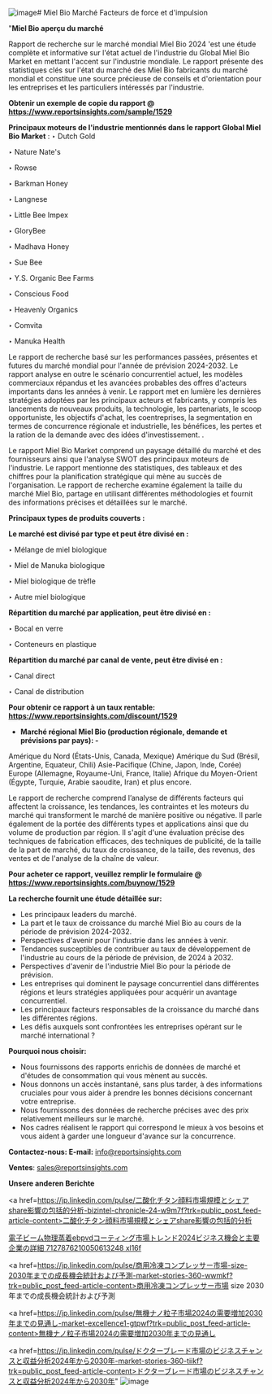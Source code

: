 ![image](https://github.com/daminid12/RImarketreport/assets/158430485/dbaa530d-167f-4c87-ab30-17d3dd13a769)# Miel Bio Marché Facteurs de force et d'impulsion

"<strong>Miel Bio aperçu du marché</strong>

Rapport de recherche sur le marché mondial Miel Bio 2024 'est une étude complète et informative sur l'état actuel de l'industrie du Global Miel Bio Market en mettant l'accent sur l'industrie mondiale. Le rapport présente des statistiques clés sur l'état du marché des Miel Bio fabricants du marché mondial et constitue une source précieuse de conseils et d'orientation pour les entreprises et les particuliers intéressés par l'industrie.

<strong>Obtenir un exemple de copie du rapport @ <a href=https://www.reportsinsights.com/sample/1529>https://www.reportsinsights.com/sample/1529</a></strong>

<strong>Principaux moteurs de l'industrie mentionnés dans le rapport Global Miel Bio Market</strong> :
‣ Dutch Gold

‣ Nature Nate's

‣ Rowse

‣ Barkman Honey

‣ Langnese

‣ Little Bee Impex

‣ GloryBee

‣ Madhava Honey

‣ Sue Bee

‣ Y.S. Organic Bee Farms

‣ Conscious Food

‣ Heavenly Organics

‣ Comvita

‣ Manuka Health

Le rapport de recherche basé sur les performances passées, présentes et futures du marché mondial pour l'année de prévision 2024-2032. Le rapport analyse en outre le scénario concurrentiel actuel, les modèles commerciaux répandus et les avancées probables des offres d'acteurs importants dans les années à venir. Le rapport met en lumière les dernières stratégies adoptées par les principaux acteurs et fabricants, y compris les lancements de nouveaux produits, la technologie, les partenariats, le scoop opportuniste, les objectifs d'achat, les coentreprises, la segmentation en termes de concurrence régionale et industrielle, les bénéfices, les pertes et la ration de la demande avec des idées d'investissement. .

Le rapport Miel Bio Market comprend un paysage détaillé du marché et des fournisseurs ainsi que l'analyse SWOT des principaux moteurs de l'industrie. Le rapport mentionne des statistiques, des tableaux et des chiffres pour la planification stratégique qui mène au succès de l'organisation. Le rapport de recherche examine également la taille du marché Miel Bio, partage en utilisant différentes méthodologies et fournit des informations précises et détaillées sur le marché.

<strong>Principaux types de produits couverts :</strong>

<strong>Le marché est divisé par type et peut être divisé en :</strong>

‣ Mélange de miel biologique

‣ Miel de Manuka biologique

‣ Miel biologique de trèfle

‣ Autre miel biologique

<strong>Répartition du marché par application, peut être divisé en :</strong>

‣ Bocal en verre

‣ Conteneurs en plastique

<strong>Répartition du marché par canal de vente, peut être divisé en :</strong>

‣ Canal direct

‣ Canal de distribution

<strong>Pour obtenir ce rapport à un taux rentable: <a href=https://www.reportsinsights.com/discount/1529>https://www.reportsinsights.com/discount/1529</a></strong>
<ul>
  <li><strong>Marché régional Miel Bio (production régionale, demande et prévisions par pays): -</strong></li>
</ul>
Amérique du Nord (États-Unis, Canada, Mexique)
Amérique du Sud (Brésil, Argentine, Equateur, Chili)
Asie-Pacifique (Chine, Japon, Inde, Corée)
Europe (Allemagne, Royaume-Uni, France, Italie)
Afrique du Moyen-Orient (Égypte, Turquie, Arabie saoudite, Iran) et plus encore.

Le rapport de recherche comprend l’analyse de différents facteurs qui affectent la croissance, les tendances, les contraintes et les moteurs du marché qui transforment le marché de manière positive ou négative. Il parle également de la portée des différents types et applications ainsi que du volume de production par région. Il s'agit d'une évaluation précise des techniques de fabrication efficaces, des techniques de publicité, de la taille de la part de marché, du taux de croissance, de la taille, des revenus, des ventes et de l'analyse de la chaîne de valeur.

<strong>Pour acheter ce rapport, veuillez remplir le formulaire @   <a href=https://www.reportsinsights.com/buynow/1529>https://www.reportsinsights.com/buynow/1529</a></strong>

<strong>La recherche fournit une étude détaillée sur:</strong>
<ul>
  <li>Les principaux leaders du marché.</li>
  <li>La part et le taux de croissance du marché Miel Bio au cours de la période de prévision 2024-2032.</li>
  <li>Perspectives d'avenir pour l'industrie dans les années à venir.</li>
  <li>Tendances susceptibles de contribuer au taux de développement de l'industrie au cours de la période de prévision, de 2024 à 2032.</li>
  <li>Perspectives d'avenir de l'industrie Miel Bio pour la période de prévision.</li>
  <li>Les entreprises qui dominent le paysage concurrentiel dans différentes régions et leurs stratégies appliquées pour acquérir un avantage concurrentiel.</li>
  <li>Les principaux facteurs responsables de la croissance du marché dans les différentes régions.</li>
  <li>Les défis auxquels sont confrontées les entreprises opérant sur le marché international ?</li>
</ul>
<strong>Pourquoi nous choisir:</strong>
<ul>
  <li>Nous fournissons des rapports enrichis de données de marché et d'études de consommation qui vous mènent au succès.</li>
  <li>Nous donnons un accès instantané, sans plus tarder, à des informations cruciales pour vous aider à prendre les bonnes décisions concernant votre entreprise.</li>
  <li>Nous fournissons des données de recherche précises avec des prix relativement meilleurs sur le marché.</li>
  <li>Nos cadres réalisent le rapport qui correspond le mieux à vos besoins et vous aident à garder une longueur d'avance sur la concurrence.</li>
</ul>
<strong>Contactez-nous:
</strong><strong>E-mail:</strong> <a href=mailto:info@reportsinsights.com>info@reportsinsights.com</a>

<strong>Ventes</strong>: <a href=mailto:sales@reportsinsights.com>sales@reportsinsights.com</a>

<strong>Unsere anderen Berichte</strong>

<a href=https://jp.linkedin.com/pulse/二酸化チタン顔料市場規模とシェアshare影響の包括的分析-bizintel-chronicle-24-w9m7f?trk=public_post_feed-article-content>二酸化チタン顔料市場規模とシェアshare影響の包括的分析</a>

<a href=https://www.linkedin.com/pulse/電子ビーム物理蒸着ebpvdコーティング市場トレンド2024ビジネス機会と主要企業の詳細-7127876210050613248-xl16f/>電子ビーム物理蒸着ebpvdコーティング市場トレンド2024ビジネス機会と主要企業の詳細 7127876210050613248 xl16f</a>

<a href=https://jp.linkedin.com/pulse/商用冷凍コンプレッサー市場-size-2030年までの成長機会統計および予測-market-stories-360-wwmkf?trk=public_post_feed-article-content>商用冷凍コンプレッサー市場 size 2030年までの成長機会統計および予測</a>

<a href=https://jp.linkedin.com/pulse/無機ナノ粒子市場2024の需要増加2030年までの見通し-market-excellence1-gtpwf?trk=public_post_feed-article-content>無機ナノ粒子市場2024の需要増加2030年までの見通し</a>

<a href=https://jp.linkedin.com/pulse/ドクターブレード市場のビジネスチャンスと収益分析2024年から2030年-market-stories-360-tiikf?trk=public_post_feed-article-content>ドクターブレード市場のビジネスチャンスと収益分析2024年から2030年</a>"
![image](https://github.com/daminid12/RImarketreport/assets/158430485/6867ef80-0955-45a3-a32d-4a1c8978ca00)
